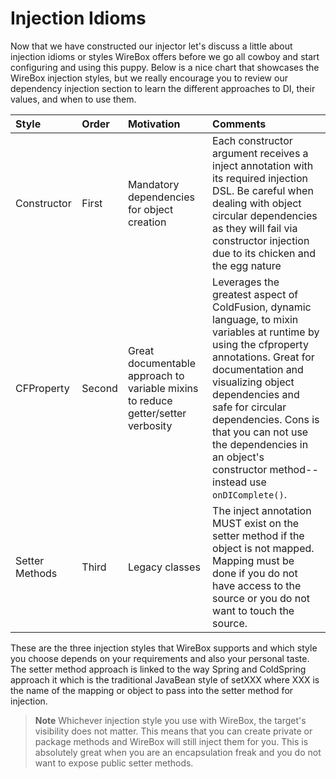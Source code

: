 # Injection Idioms

Now that we have constructed our injector let's discuss a little about injection idioms or styles WireBox offers before we go all cowboy and start configuring and using this puppy. Below is a nice chart that showcases the WireBox injection styles, but we really encourage you to review our dependency injection section to learn the different approaches to DI, their values, and when to use them.

| Style | Order | Motivation | Comments |
| :--- | :--- | :--- | :--- |
| Constructor | First | Mandatory dependencies for object creation | Each constructor argument receives a inject annotation with its required injection DSL. Be careful when dealing with object circular dependencies as they will fail via constructor injection due to its chicken and the egg nature |
| CFProperty | Second | Great documentable approach to variable mixins to reduce getter/setter verbosity | Leverages the greatest aspect of ColdFusion, dynamic language, to mixin variables at runtime by using the cfproperty annotations. Great for documentation and visualizing object dependencies and safe for circular dependencies. Cons is that you can not use the dependencies in an object's constructor method-- instead use `onDIComplete()`. |
| Setter Methods | Third | Legacy classes | The inject annotation MUST exist on the setter method if the object is not mapped. Mapping must be done if you do not have access to the source or you do not want to touch the source. |

These are the three injection styles that WireBox supports and which style you choose depends on your requirements and also your personal taste. The setter method approach is linked to the way Spring and ColdSpring approach it which is the traditional JavaBean style of setXXX where XXX is the name of the mapping or object to pass into the setter method for injection.

> **Note** Whichever injection style you use with WireBox, the target's visibility does not matter. This means that you can create private or package methods and WireBox will still inject them for you. This is absolutely great when you are an encapsulation freak and you do not want to expose public setter methods.

